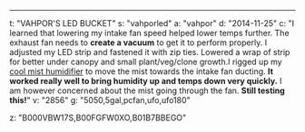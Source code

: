 ---
t: "VAHPOR'S LED BUCKET"
s: "vahporled"
a: "vahpor"
d: "2014-11-25"
c: "I learned that lowering my intake fan speed helped lower temps further. The exhaust fan needs to <strong>create a vacuum</strong> to get it to perform properly. I adjusted my LED strip and fastened it with zip ties. Lowered a wrap of strip for better under canopy and small plant/veg/clone growth.I rigged up my <a href='http://amzn.to/2n7BVLp'>cool mist humidifier</a> to move the mist towards the intake fan ducting. <strong>It worked really well to bring humidity up and temps down very quickly.</strong> I am however concerned about the mist going through the fan. <strong>Still testing this!</strong>"
v: "2856"
g: "5050,5gal,pcfan,ufo,ufo180"

z: "B000VBW17S,B00FGFW0XO,B01B7BBEGO"

